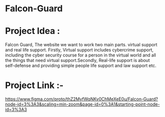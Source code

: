# Falcon-Guard
# Project Idea :  
Falcon Guard, The website we want to work
two main parts. virtual support and real life support. Firstly,
Virtual support includes cybercrime support, including the 
cyber security course for a person in the virtual world and all
the things that need virtual support.Secondly, Real-life support
is about self-defense and providing simple people life support
and law support etc.

# Project Link :-
https://www.figma.com/proto/thZ2MyfWqNKv0ChMeXeE0u/Falcon-Guard?node-id=3%3A3&scaling=min-zoom&page-id=0%3A1&starting-point-node-id=3%3A3
